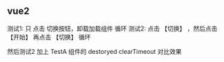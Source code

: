 ## vue2 

测试1: 只 点击 切换按钮，卸载加载组件  循环
测试2: 点击 【切换】 ，然后点击【开始】 再点击 【切换】   循环

然后测试2 加上 TestA 组件的 destoryed clearTimeout 对比效果
